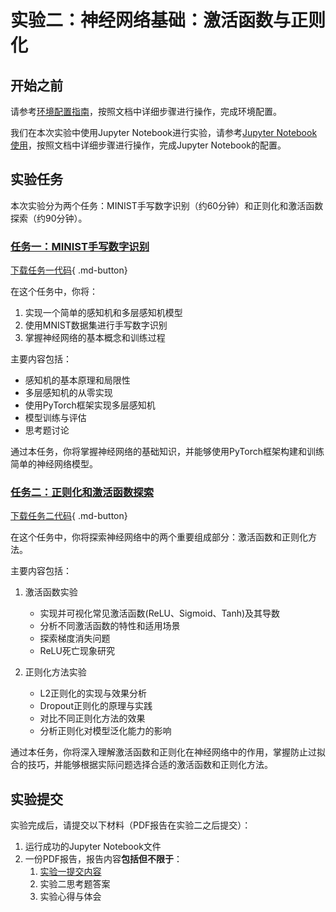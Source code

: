 # 实验二：神经网络基础：激活函数与正则化

## 开始之前

请参考[环境配置指南](../lab1/环境配置指南.md)，按照文档中详细步骤进行操作，完成环境配置。

我们在本次实验中使用Jupyter Notebook进行实验，请参考[Jupyter Notebook使用](../lab1/环境配置指南.md#jupyter-notebook)，按照文档中详细步骤进行操作，完成Jupyter Notebook的配置。

## 实验任务
本次实验分为两个任务：MINIST手写数字识别（约60分钟）和正则化和激活函数探索（约90分钟）。

### [任务一：MINIST手写数字识别](./MINIST手写数字识别.md)
[下载任务一代码](https://cdn.jsdelivr.net/gh/umnooob/course-demo@main/docs/lab2/lab2_p1.ipynb){ .md-button}

在这个任务中，你将：

1. 实现一个简单的感知机和多层感知机模型
2. 使用MNIST数据集进行手写数字识别
3. 掌握神经网络的基本概念和训练过程

主要内容包括：

- 感知机的基本原理和局限性
- 多层感知机的从零实现
- 使用PyTorch框架实现多层感知机
- 模型训练与评估
- 思考题讨论

通过本任务，你将掌握神经网络的基础知识，并能够使用PyTorch框架构建和训练简单的神经网络模型。


### [任务二：正则化和激活函数探索](./正则化和激活函数探索.md)
[下载任务二代码](https://cdn.jsdelivr.net/gh/umnooob/course-demo@main/docs/lab2/lab2_p2.ipynb){ .md-button}

在这个任务中，你将探索神经网络中的两个重要组成部分：激活函数和正则化方法。

主要内容包括：

1. 激活函数实验
   
    - 实现并可视化常见激活函数(ReLU、Sigmoid、Tanh)及其导数
    - 分析不同激活函数的特性和适用场景
    - 探索梯度消失问题
    - ReLU死亡现象研究

2. 正则化方法实验
   
    - L2正则化的实现与效果分析
    - Dropout正则化的原理与实践
    - 对比不同正则化方法的效果
    - 分析正则化对模型泛化能力的影响

通过本任务，你将深入理解激活函数和正则化在神经网络中的作用，掌握防止过拟合的技巧，并能够根据实际问题选择合适的激活函数和正则化方法。

## 实验提交
实验完成后，请提交以下材料（PDF报告在实验二之后提交）：

1. 运行成功的Jupyter Notebook文件
2. 一份PDF报告，报告内容**包括但不限于**：
    1. [实验一提交内容](../lab1/实验一介绍.md#_3)
    2. 实验二思考题答案
    3. 实验心得与体会